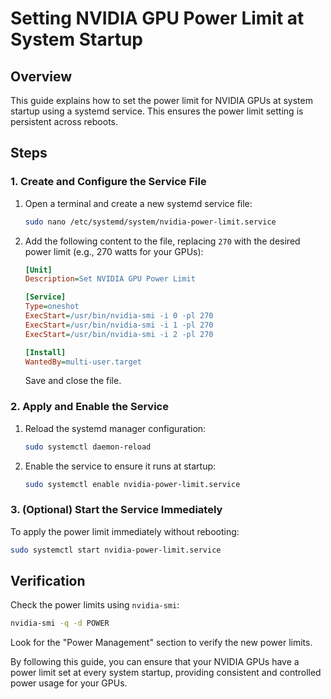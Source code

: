# Setting NVIDIA GPU Power Limit at System Startup

## Overview

This guide explains how to set the power limit for NVIDIA GPUs at system startup using a systemd service. This ensures the power limit setting is persistent across reboots.

## Steps

### 1. Create and Configure the Service File

1. Open a terminal and create a new systemd service file:

    ```bash
    sudo nano /etc/systemd/system/nvidia-power-limit.service
    ```

2. Add the following content to the file, replacing `270` with the desired power limit (e.g., 270 watts for your GPUs):

    ```ini
    [Unit]
    Description=Set NVIDIA GPU Power Limit

    [Service]
    Type=oneshot
    ExecStart=/usr/bin/nvidia-smi -i 0 -pl 270
    ExecStart=/usr/bin/nvidia-smi -i 1 -pl 270
    ExecStart=/usr/bin/nvidia-smi -i 2 -pl 270

    [Install]
    WantedBy=multi-user.target
    ```

    Save and close the file.

### 2. Apply and Enable the Service

1. Reload the systemd manager configuration:

    ```bash
    sudo systemctl daemon-reload
    ```

2. Enable the service to ensure it runs at startup:

    ```bash
    sudo systemctl enable nvidia-power-limit.service
    ```

### 3. (Optional) Start the Service Immediately

To apply the power limit immediately without rebooting:

```bash
sudo systemctl start nvidia-power-limit.service
```

## Verification

Check the power limits using `nvidia-smi`:

```bash
nvidia-smi -q -d POWER
```

Look for the "Power Management" section to verify the new power limits.

By following this guide, you can ensure that your NVIDIA GPUs have a power limit set at every system startup, providing consistent and controlled power usage for your GPUs.